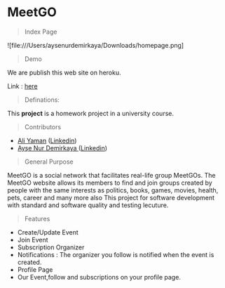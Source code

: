 # MeetGO

> Index Page

![file:///Users/aysenurdemirkaya/Downloads/homepage.png]

> Demo

We are publish this web site on heroku.

Link : <a href="https://meetgoo.herokuapp.com/">here</a>

> Definations:

This <b>project</b> is a homework project in a university course.

> Contributors 

* <a href="https://github.com/AliYmn">Ali Yaman</a> (<a href="https://www.linkedin.com/in/aliyaman/">Linkedin</a>)
* <a href="https://github.com/aysenurdemirkaya">Ayşe Nur Demirkaya </a>(<a href="https://www.linkedin.com/in/ay%C5%9Fe-nur-demirkaya-4a438418a/?originalSubdomain=tr">Linkedin</a>)

> General Purpose 

MeetGO is a social network that facilitates real-life group MeetGOs. The MeetGO website allows its members to find and join groups created by people with the same interests as politics, books, games, movies, health, pets, career and many more also This project for software development with standard and software quality and testing lecuture.

> Features

* Create/Update Event
* Join Event
* Subscription Organizer
* Notifications : The organizer you follow is notified when the event is created.
* Profile Page
* Our Event,follow and subscriptions on your profile page.


